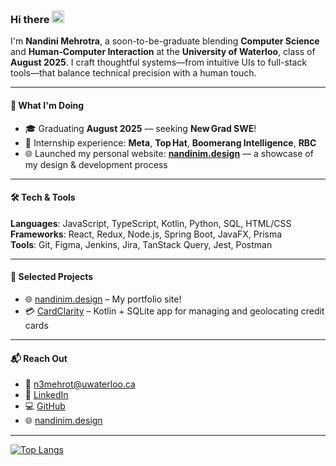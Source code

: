 ### Hi there <img src="https://raw.githubusercontent.com/MartinHeinz/MartinHeinz/master/wave.gif" width="20px" height="20px" />

I'm **Nandini Mehrotra**, a soon-to-be-graduate blending **Computer Science** and **Human‑Computer Interaction** at the **University of Waterloo**, class of **August 2025**. I craft thoughtful systems—from intuitive UIs to full-stack tools—that balance technical precision with a human touch.

---

#### 🚀 What I'm Doing

- 🎓 Graduating **August 2025** — seeking **New Grad SWE**!
- 💼 Internship experience: **Meta**, **Top Hat**, **Boomerang Intelligence**, **RBC**
- 🌐 Launched my personal website: [**nandinim.design**](https://nandinim.design) — a showcase of my design & development process

---

#### 🛠 Tech & Tools

**Languages**: JavaScript, TypeScript, Kotlin, Python, SQL, HTML/CSS  
**Frameworks**: React, Redux, Node.js, Spring Boot, JavaFX, Prisma  
**Tools**: Git, Figma, Jenkins, Jira, TanStack Query, Jest, Postman  

---

#### 🧪 Selected Projects

- 🌐 [nandinim.design](https://www.nandinim.design/) – My portfolio site!
- 💳 [CardClarity](https://github.com/LideLinusZhang/CardClarity) – Kotlin + SQLite app for managing and geolocating credit cards

---

#### 📬 Reach Out

- 📧 [n3mehrot@uwaterloo.ca](mailto:n3mehrot@uwaterloo.ca)  
- 💼 [LinkedIn](https://www.linkedin.com/in/nandinimehrotra)  
- 💻 [GitHub](https://github.com/NandiniMeh)  
- 🌐 [nandinim.design](https://nandinim.design)

---

[![Top Langs](https://github-readme-stats.vercel.app/api/top-langs/?username=NandiniMeh&layout=compact&hide=html)](https://github.com/anuraghazra/github-readme-stats)
